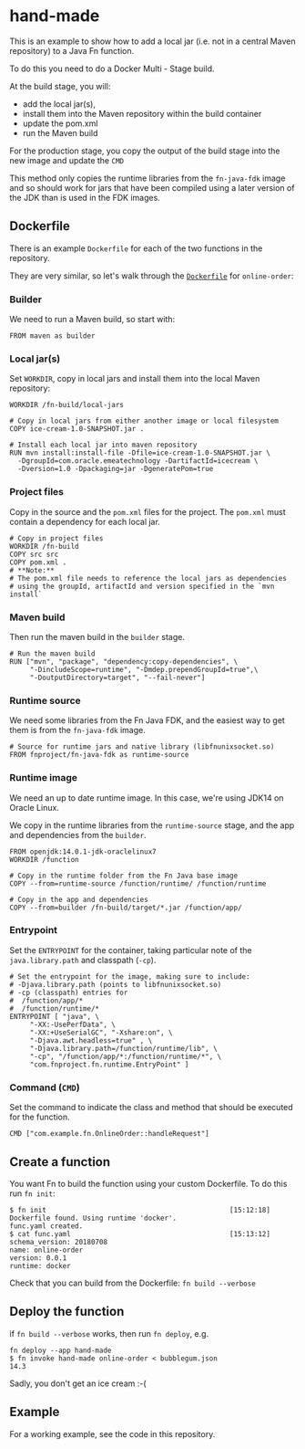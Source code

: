 # hand-made

This is an example to show how to add a local jar (i.e. not in a central Maven repository) to a Java Fn function.

To do this you need to do a Docker Multi - Stage build.

At the build stage, you will:
- add the local jar(s),
- install them into the Maven repository within the build container
- update the pom.xml
- run the Maven build

For the production stage, you copy the output of the build stage into the new image and update the `CMD`

This method only copies the runtime libraries from the `fn-java-fdk` image and so should work for jars
that have been compiled using a later version of the JDK than is used in the FDK images.

## Dockerfile

There is an example `Dockerfile` for each of the two functions in the repository.

They are very similar, so let's walk through the [`Dockerfile`](./online-order/Dockerfile) for `online-order`:

### Builder


We need to run a Maven build, so start with:
```
FROM maven as builder
```

### Local jar(s)
Set `WORKDIR`, copy in local jars and install them into the local Maven repository:
```
WORKDIR /fn-build/local-jars

# Copy in local jars from either another image or local filesystem
COPY ice-cream-1.0-SNAPSHOT.jar .

# Install each local jar into maven repository
RUN mvn install:install-file -Dfile=ice-cream-1.0-SNAPSHOT.jar \
  -DgroupId=com.oracle.emeatechnology -DartifactId=icecream \
  -Dversion=1.0 -Dpackaging=jar -DgeneratePom=true
```

### Project files

Copy in the source and the `pom.xml` files for the project.
The `pom.xml` must contain a dependency for each local jar.
```
# Copy in project files
WORKDIR /fn-build
COPY src src
COPY pom.xml .
# **Note:**
# The pom.xml file needs to reference the local jars as dependencies
# using the groupId, artifactId and version specified in the `mvn install`
```

### Maven build
Then run the maven build in the `builder` stage.
```
# Run the maven build
RUN ["mvn", "package", "dependency:copy-dependencies", \
     "-DincludeScope=runtime", "-Dmdep.prependGroupId=true",\
     "-DoutputDirectory=target", "--fail-never"]
```

### Runtime source
We need some libraries from the Fn Java FDK, and the easiest way to get them is from the `fn-java-fdk` image.
```
# Source for runtime jars and native library (libfnunixsocket.so)
FROM fnproject/fn-java-fdk as runtime-source
```

### Runtime image
We need an up to date runtime image.  In this case, we're using JDK14 on Oracle Linux.

We copy in the runtime libraries from the `runtime-source` stage, and the app and dependencies from the `builder`.
```
FROM openjdk:14.0.1-jdk-oraclelinux7
WORKDIR /function

# Copy in the runtime folder from the Fn Java base image
COPY --from=runtime-source /function/runtime/ /function/runtime

# Copy in the app and dependencies
COPY --from=builder /fn-build/target/*.jar /function/app/
```

### Entrypoint
Set the `ENTRYPOINT` for the container, taking particular note of the `java.library.path` and classpath (`-cp`).
```
# Set the entrypoint for the image, making sure to include:
# -Djava.library.path (points to libfnunixsocket.so)
# -cp (classpath) entries for
#  /function/app/*
#  /function/runtime/*
ENTRYPOINT [ "java", \
     "-XX:-UsePerfData", \
     "-XX:+UseSerialGC", "-Xshare:on", \
     "-Djava.awt.headless=true" , \
     "-Djava.library.path=/function/runtime/lib", \
     "-cp", "/function/app/*:/function/runtime/*", \
     "com.fnproject.fn.runtime.EntryPoint" ]
```

### Command (`CMD`)
Set the command to indicate the class and method that should be executed for the function.
```
CMD ["com.example.fn.OnlineOrder::handleRequest"]
```

## Create a function
You want Fn to build the function using your custom Dockerfile.
To do this run `fn init`:
```
$ fn init                                             [15:12:18]
Dockerfile found. Using runtime 'docker'.
func.yaml created.
$ cat func.yaml                                       [15:13:12]
schema_version: 20180708
name: online-order
version: 0.0.1
runtime: docker
```

Check that you can build from the Dockerfile:
`fn build --verbose`

## Deploy the function
if `fn build --verbose` works, then run `fn deploy`, e.g.
```
fn deploy --app hand-made
$ fn invoke hand-made online-order < bubblegum.json
14.3
```
Sadly, you don't get an ice cream :-(


## Example

For a working example, see the code in this repository.
